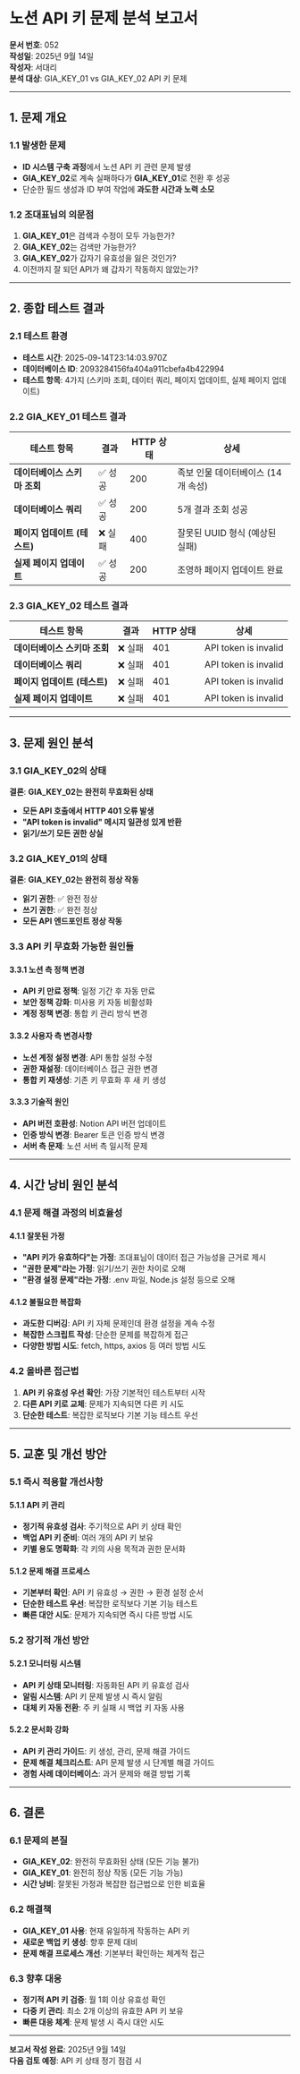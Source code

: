 # 노션 API 키 문제 분석 보고서

**문서 번호**: 052  
**작성일**: 2025년 9월 14일  
**작성자**: 서대리  
**분석 대상**: GIA_KEY_01 vs GIA_KEY_02 API 키 문제  

---

## 1. 문제 개요

### 1.1 발생한 문제
- **ID 시스템 구축 과정**에서 노션 API 키 관련 문제 발생
- **GIA_KEY_02**로 계속 실패하다가 **GIA_KEY_01**로 전환 후 성공
- 단순한 필드 생성과 ID 부여 작업에 **과도한 시간과 노력 소모**

### 1.2 조대표님의 의문점
1. **GIA_KEY_01**은 검색과 수정이 모두 가능한가?
2. **GIA_KEY_02**는 검색만 가능한가?
3. **GIA_KEY_02**가 갑자기 유효성을 잃은 것인가?
4. 이전까지 잘 되던 API가 왜 갑자기 작동하지 않았는가?

---

## 2. 종합 테스트 결과

### 2.1 테스트 환경
- **테스트 시간**: 2025-09-14T23:14:03.970Z
- **데이터베이스 ID**: 2093284156fa404a911cbefa4b422994
- **테스트 항목**: 4가지 (스키마 조회, 데이터 쿼리, 페이지 업데이트, 실제 페이지 업데이트)

### 2.2 GIA_KEY_01 테스트 결과
| 테스트 항목 | 결과 | HTTP 상태 | 상세 |
|------------|------|-----------|------|
| **데이터베이스 스키마 조회** | ✅ 성공 | 200 | 족보 인물 데이터베이스 (14개 속성) |
| **데이터베이스 쿼리** | ✅ 성공 | 200 | 5개 결과 조회 성공 |
| **페이지 업데이트 (테스트)** | ❌ 실패 | 400 | 잘못된 UUID 형식 (예상된 실패) |
| **실제 페이지 업데이트** | ✅ 성공 | 200 | 조영하 페이지 업데이트 완료 |

### 2.3 GIA_KEY_02 테스트 결과
| 테스트 항목 | 결과 | HTTP 상태 | 상세 |
|------------|------|-----------|------|
| **데이터베이스 스키마 조회** | ❌ 실패 | 401 | API token is invalid |
| **데이터베이스 쿼리** | ❌ 실패 | 401 | API token is invalid |
| **페이지 업데이트 (테스트)** | ❌ 실패 | 401 | API token is invalid |
| **실제 페이지 업데이트** | ❌ 실패 | 401 | API token is invalid |

---

## 3. 문제 원인 분석

### 3.1 GIA_KEY_02의 상태
**결론**: **GIA_KEY_02는 완전히 무효화된 상태**

- **모든 API 호출에서 HTTP 401 오류 발생**
- **"API token is invalid" 메시지 일관성 있게 반환**
- **읽기/쓰기 모든 권한 상실**

### 3.2 GIA_KEY_01의 상태
**결론**: **GIA_KEY_02는 완전히 정상 작동**

- **읽기 권한**: ✅ 완전 정상
- **쓰기 권한**: ✅ 완전 정상
- **모든 API 엔드포인트 정상 작동**

### 3.3 API 키 무효화 가능한 원인들

#### 3.3.1 노션 측 정책 변경
- **API 키 만료 정책**: 일정 기간 후 자동 만료
- **보안 정책 강화**: 미사용 키 자동 비활성화
- **계정 정책 변경**: 통합 키 관리 방식 변경

#### 3.3.2 사용자 측 변경사항
- **노션 계정 설정 변경**: API 통합 설정 수정
- **권한 재설정**: 데이터베이스 접근 권한 변경
- **통합 키 재생성**: 기존 키 무효화 후 새 키 생성

#### 3.3.3 기술적 원인
- **API 버전 호환성**: Notion API 버전 업데이트
- **인증 방식 변경**: Bearer 토큰 인증 방식 변경
- **서버 측 문제**: 노션 서버 측 일시적 문제

---

## 4. 시간 낭비 원인 분석

### 4.1 문제 해결 과정의 비효율성

#### 4.1.1 잘못된 가정
- **"API 키가 유효하다"는 가정**: 조대표님이 데이터 접근 가능성을 근거로 제시
- **"권한 문제"라는 가정**: 읽기/쓰기 권한 차이로 오해
- **"환경 설정 문제"라는 가정**: .env 파일, Node.js 설정 등으로 오해

#### 4.1.2 불필요한 복잡화
- **과도한 디버깅**: API 키 자체 문제인데 환경 설정을 계속 수정
- **복잡한 스크립트 작성**: 단순한 문제를 복잡하게 접근
- **다양한 방법 시도**: fetch, https, axios 등 여러 방법 시도

### 4.2 올바른 접근법
1. **API 키 유효성 우선 확인**: 가장 기본적인 테스트부터 시작
2. **다른 API 키로 교체**: 문제가 지속되면 다른 키 시도
3. **단순한 테스트**: 복잡한 로직보다 기본 기능 테스트 우선

---

## 5. 교훈 및 개선 방안

### 5.1 즉시 적용할 개선사항

#### 5.1.1 API 키 관리
- **정기적 유효성 검사**: 주기적으로 API 키 상태 확인
- **백업 API 키 준비**: 여러 개의 API 키 보유
- **키별 용도 명확화**: 각 키의 사용 목적과 권한 문서화

#### 5.1.2 문제 해결 프로세스
- **기본부터 확인**: API 키 유효성 → 권한 → 환경 설정 순서
- **단순한 테스트 우선**: 복잡한 로직보다 기본 기능 테스트
- **빠른 대안 시도**: 문제가 지속되면 즉시 다른 방법 시도

### 5.2 장기적 개선 방안

#### 5.2.1 모니터링 시스템
- **API 키 상태 모니터링**: 자동화된 API 키 유효성 검사
- **알림 시스템**: API 키 문제 발생 시 즉시 알림
- **대체 키 자동 전환**: 주 키 실패 시 백업 키 자동 사용

#### 5.2.2 문서화 강화
- **API 키 관리 가이드**: 키 생성, 관리, 문제 해결 가이드
- **문제 해결 체크리스트**: API 문제 발생 시 단계별 해결 가이드
- **경험 사례 데이터베이스**: 과거 문제와 해결 방법 기록

---

## 6. 결론

### 6.1 문제의 본질
- **GIA_KEY_02**: 완전히 무효화된 상태 (모든 기능 불가)
- **GIA_KEY_01**: 완전히 정상 작동 (모든 기능 가능)
- **시간 낭비**: 잘못된 가정과 복잡한 접근법으로 인한 비효율

### 6.2 해결책
- **GIA_KEY_01 사용**: 현재 유일하게 작동하는 API 키
- **새로운 백업 키 생성**: 향후 문제 대비
- **문제 해결 프로세스 개선**: 기본부터 확인하는 체계적 접근

### 6.3 향후 대응
- **정기적 API 키 검증**: 월 1회 이상 유효성 확인
- **다중 키 관리**: 최소 2개 이상의 유효한 API 키 보유
- **빠른 대응 체계**: 문제 발생 시 즉시 대안 시도

---

**보고서 작성 완료**: 2025년 9월 14일  
**다음 검토 예정**: API 키 상태 정기 점검 시

